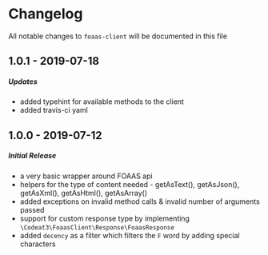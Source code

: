 # Changelog

All notable changes to `foaas-client` will be documented in this file

## 1.0.1 - 2019-07-18

##### Updates
* added typehint for available methods to the client
* added travis-ci yaml

## 1.0.0 - 2019-07-12

##### Initial Release
* a very basic wrapper around FOAAS api
* helpers for the type of content needed - getAsText(), getAsJson(), getAsXml(), getAsHtml(), getAsArray()
* added exceptions on invalid method calls & invalid number of arguments passed
* support for custom response type by implementing `\Codeat3\FoaasClient\Response\FoaasResponse`
* added `decency` as a filter which filters the `F` word by adding special characters
